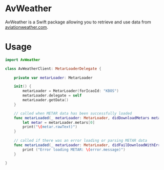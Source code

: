 # AvWeather

AvWeather is a Swift package allowing you to retrieve and use data from [aviationweather.com](https://www.aviationweather.com).

# Usage

```swift
import AvWeather

class AvWeatherClient: MetarLoaderDelegate {
	
	private var metarLoader: MetarLoader

	init() {
		metarLoader = MetarLoader(forIcaoId: "KBOS")
		metarLoader.delegate = self
		metarLoader.getData()
	}

    // called when METAR data has been successfully loaded
    func metarLoaded(_ metarLoader: MetarLoader, didDownloadMetars metars: [Metar]) {
		let metar = metarLoader.metars[0]
		print("\(metar.rawText)")
	}
    
    // called if there was an error loading or parsing METAR data
    func metarLoaded(_ metarLoader: MetarLoader, didFailDownloadWithError error: MetarLoaderError) {
        print ("Error loading METAR: \(error.message)")
    }

}
```
